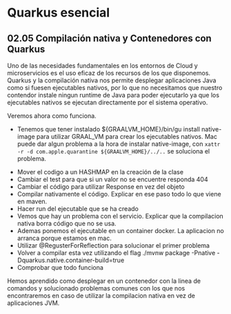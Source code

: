 # Quarkus esencial
## 02.05 Compilación nativa y Contenedores con Quarkus

Uno de las necesidades fundamentales en los entornos de Cloud y microservicios es el uso eficaz de los recursos
de los que disponemos. 
Quarkus y la compilación nativa nos permite desplegar aplicaciones Java como si fuesen ejecutables nativos, por lo que
no necesitamos que nuestro contendor instale ningun runtime de Java para poder ejecutarlo ya que los ejecutables nativos
se ejecutan directamente por el sistema operativo.

Veremos ahora como funciona.

- Tenemos que tener instalado ${GRAALVM_HOME}/bin/gu install native-image para utilizar GRAAL_VM para crear los ejecutables nativos.
  Mac puede dar algun problema a la hora de instalar native-image, con `xattr -r -d com.apple.quarantine ${GRAALVM_HOME}/../..` se
  soluciona el problema.
  
* Mover el codigo a un HASHMAP en la creación de la clase
* Cambiar el test para que si un valor no se encuentre responda 404
* Cambiar el código para utilizar Response en vez del objeto
* Compilar nativamente el código. Explicar en ese paso todo lo que viene en maven.
* Hacer run del ejecutable que se ha creado
* Vemos que hay un problema con el servicio. Explicar que la compilacion nativa borra código que no se usa.
* Ademas ponemos el ejecutable en un container docker. La aplicacion no arranca porque estamos en mac.  
* Utilizar @RegusterForReflection para solucionar el primer problema
* Volver a compilar esta vez utilizando el flag ./mvnw package -Pnative -Dquarkus.native.container-build=true  
* Comprobar que todo funciona

Hemos aprendido como desplegar en un contenedor con la linea de comandos y solucionado problemas comunes con los que nos encontraremos
en caso de utilizar la compilacion nativa en vez de aplicaciones JVM. 